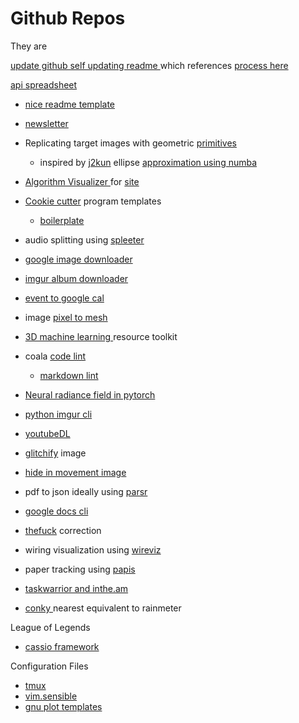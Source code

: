 # Github Repos

They are 

[update github self updating readme ](https://simonwillison.net/2020/Jul/10/self-updating-profile-readme/)which references [process here](https://simonwillison.net/2020/Apr/20/self-rewriting-readme/)





[api spreadsheet](https://apispreadsheets.com/)

* [nice readme template](https://gist.github.com/fvcproductions/1bfc2d4aecb01a834b46)
* [newsletter](https://github.com/learn-anything/newsletters)
* Replicating target images with geometric [primitives](https://github.com/fogleman/primitive)
  * inspired by [j2kun](https://github.com/j2kun/ellipse-approximation) ellipse [approximation using numba](https://github.com/j2kun/ellipse-approximation) 
* [Algorithm Visualizer ](https://github.com/algorithm-visualizer/algorithm-visualizer)for [site](https://algorithm-visualizer.org/)
* [Cookie cutter](https://github.com/cookiecutter/cookiecutter) program templates
  * [boilerplate](https://github.com/tmrts/boilr)
* audio splitting using [spleeter](https://github.com/deezer/spleeter)
* [google image downloader ](https://github.com/hardikvasa/google-images-download)
* [imgur album downloader](https://github.com/alexgisby/imgur-album-downloader/blob/master/imguralbum.py)
* [event to google cal](https://github.com/InteractionDesignFoundation/add-event-to-calendar-docs/blob/master/services/google.md)
* image [pixel to mesh](https://github.com/nywang16/Pixel2Mesh)
* [3D machine learning ](https://github.com/timzhang642/3D-Machine-Learning)resource toolkit 
* coala [code lint](https://github.com/coala/coala)
  * [markdown lint](https://github.com/markdownlint/markdownlint)
* [Neural radiance field in pytorch](https://github.com/yenchenlin/nerf-pytorch)
* [python imgur cli ](https://github.com/ueg1990/imgur-cli)
* [youtubeDL](https://github.com/fent/node-ytdl-core)
* [glitchify](https://github.com/TotallyNotChase/glitch-this) image
* [hide in movement image](https://github.com/ivanlen/hide_image)
* pdf to json ideally using [parsr](https://github.com/axa-group/Parsr)
* [google docs cli](https://github.com/asoderman/docCLI)
* [thefuck](https://github.com/nvbn/thefuck) correction
* wiring visualization using [wireviz](https://github.com/formatc1702/WireViz)
* paper tracking using [papis](https://github.com/papis/papis)
* [taskwarrior and inthe.am ](https://github.com/coddingtonbear/taskwarrior-inthe.am)



* [conky ](https://github.com/brndnmtthws/conky)nearest equivalent to rainmeter

League of Legends 

* [cassio framework](https://github.com/meraki-analytics/cassiopeia)



Configuration Files 

* [tmux](https://github.com/gpakosz/.tmux)
* [vim.sensible](https://github.com/tpope/vim-sensible)
* [gnu plot templates](https://github.com/hesstobi/Gnuplot-Templates)


